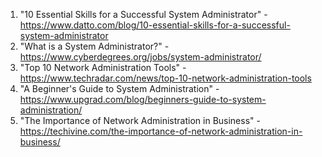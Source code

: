 

1. "10 Essential Skills for a Successful System Administrator" - https://www.datto.com/blog/10-essential-skills-for-a-successful-system-administrator
2. "What is a System Administrator?" - https://www.cyberdegrees.org/jobs/system-administrator/
3. "Top 10 Network Administration Tools" - https://www.techradar.com/news/top-10-network-administration-tools
4. "A Beginner's Guide to System Administration" - https://www.upgrad.com/blog/beginners-guide-to-system-administration/
5. "The Importance of Network Administration in Business" - https://techivine.com/the-importance-of-network-administration-in-business/